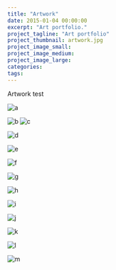 ```yaml
---
title: "Artwork"
date: 2015-01-04 00:00:00
excerpt: "Art portfolio."
project_tagline: "Art portfolio"
project_thumbnail: artwork.jpg
project_image_small: 
project_image_medium: 
project_image_large: 
categories:
tags:
---
```


Artwork test

<p> <img src="/img/projects/artwork/a.jpg" alt="a" align="middle"> </p>
<p> <img src="/img/projects/artwork/b.jpg" alt="b" align="left"> </p>
<p> <img src="/img/projects/artwork/c.jpg" alt="c" align="middle"> </p>
<p> <img src="/img/projects/artwork/d.jpg" alt="d" align="middle"> </p>
<p> <img src="/img/projects/artwork/e.jpg" alt="e" align="middle"> </p>
<p> <img src="/img/projects/artwork/f.jpg" alt="f" align="middle"> </p>
<p> <img src="/img/projects/artwork/g.jpg" alt="g" align="middle"> </p>
<p> <img src="/img/projects/artwork/h.jpg" alt="h" align="middle"> </p>
<p> <img src="/img/projects/artwork/i.jpg" alt="i" align="middle"> </p>
<p> <img src="/img/projects/artwork/j.jpg" alt="j" align="middle"> </p>
<p> <img src="/img/projects/artwork/k.jpg" alt="k" align="middle"> </p>
<p> <img src="/img/projects/artwork/l.jpg" alt="l" align="middle"> </p>
<p> <img src="/img/projects/artwork/m.jpg" alt="m" align="middle"> </p>